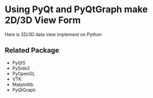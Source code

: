 # Using PyQt and PyQtGraph make 2D/3D View Form

Here is 2D/3D data view implement on Python

## Related Package

- PyQt5
- PySide2
- PyOpenGL
- VTK
- Matplotlib
- PyQtGraph
